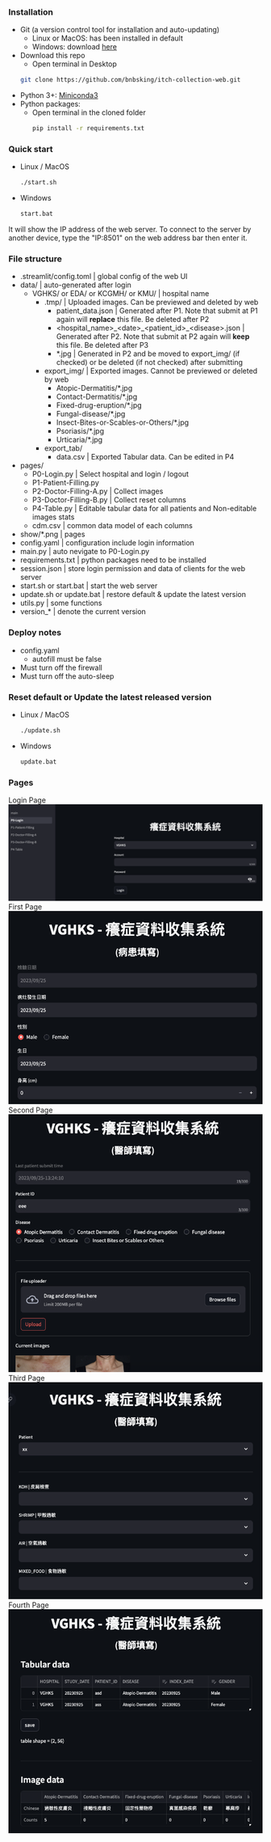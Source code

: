 ### Installation
+ Git (a version control tool for installation and auto-updating)
    + Linux or MacOS: has been installed in default
    + Windows: download [here](https://git-scm.com/download/win)
+ Download this repo
    + Open terminal in Desktop
    ```bash
    git clone https://github.com/bnbsking/itch-collection-web.git
    ```
+ Python 3+: [Miniconda3](https://docs.conda.io/projects/miniconda/en/latest/)
+ Python packages:
    + Open terminal in the cloned folder
        ```bash
        pip install -r requirements.txt
        ```


### Quick start
+ Linux / MacOS
    ```bash
    ./start.sh
    ```
+ Windows
    ```bash
    start.bat
    ```
It will show the IP address of the web server. To connect to the server by another device, type the "IP:8501" on the web address bar then enter it.


### File structure
+ .streamlit/config.toml | global config of the web UI
+ data/ | auto-generated after login
    + VGHKS/ or EDA/ or KCGMH/ or  KMU/ | hospital name
        + .tmp/ | Uploaded images. Can be previewed and deleted by web
            + patient_data.json | Generated after P1. Note that submit at P1 again will **replace** this file. Be deleted after P2
            + \<hospital_name\>\_\<date\>\_\<patient_id\>\_\<disease\>.json | Generated after P2. Note that submit at P2 again will **keep** this file. Be deleted after P3
            + *.jpg | Generated in P2 and be moved to export_img/ (if checked) or be deleted (if not checked) after submitting
        + export_img/ | Exported images. Cannot be previewed or deleted by web
            + Atopic-Dermatitis/*.jpg
            + Contact-Dermatitis/*.jpg
            + Fixed-drug-eruption/*.jpg
            + Fungal-disease/*.jpg
            + Insect-Bites-or-Scables-or-Others/*.jpg
            + Psoriasis/*.jpg
            + Urticaria/*.jpg
        + export_tab/
            + data.csv | Exported Tabular data. Can be edited in P4
+ pages/
    + P0-Login.py | Select hospital and login / logout
    + P1-Patient-Filling.py
    + P2-Doctor-Filling-A.py | Collect images 
    + P3-Doctor-Filling-B.py | Collect reset columns
    + P4-Table.py | Editable tabular data for all patients and Non-editable images stats
    + cdm.csv | common data model of each columns
+ show/*.png | pages
+ config.yaml | configuration include login information
+ main.py | auto nevigate to P0-Login.py
+ requirements.txt | python packages need to be installed
+ session.json | store login permission and data of clients for the web server
+ start.sh or start.bat | start the web server
+ update.sh or update.bat | restore default & update the latest version
+ utils.py | some functions
+ version_* | denote the current version


### Deploy notes
+ config.yaml
    + autofill must be false
+ Must turn off the firewall
+ Must turn off the auto-sleep


### Reset default or Update the latest released version
+ Linux / MacOS
    ```bash
    ./update.sh
    ```
+ Windows
    ```bash
    update.bat
    ```


### Pages
Login Page
![Login Page](show/p0.png)
First Page
![First Page](show/p1.png)
Second Page
![Second Page](show/p2.png)
Third Page
![Third Page](show/p3.png)
Fourth Page
![Fourth Page](show/p4.png)
